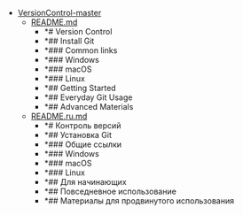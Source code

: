 - <a href = "E:\Node_projects\Node_Way\ArchivTSH_2\ArhivTimur_2\VersionControl-master\cat.VersionControl-master\dir.VersionControl-master.md">VersionControl-master</a>
    - <a href = "E:\Node_projects\Node_Way\ArchivTSH_2\ArhivTimur_2\VersionControl-master\README.md">README.md</a>
        - *# Version Control
        - *## Install Git
        - *### Common links
        - *### Windows
        - *### macOS
        - *### Linux
        - *## Getting Started
        - *## Everyday Git Usage
        - *## Advanced Materials
    - <a href = "E:\Node_projects\Node_Way\ArchivTSH_2\ArhivTimur_2\VersionControl-master\README.ru.md">README.ru.md</a>
        - *# Контроль версий
        - *## Установка Git
        - *### Общие ссылки
        - *### Windows
        - *### macOS
        - *### Linux
        - *## Для начинающих
        - *## Повседневное использование
        - *## Материалы для продвинутого использования
